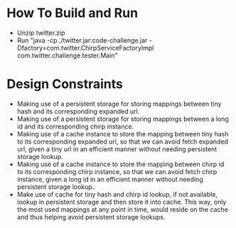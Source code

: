 # How To Build and Run

* Unzip twitter.zip
* Run "java -cp ./twitter.jar:code-challenge.jar -Dfactory=com.twitter.ChirpServiceFactoryImpl com.twitter.challenge.tester.Main"

# Design Constraints

* Making use of a persistent storage for storing mappings between tiny hash and its corresponding expanded url. 
* Making use of a persistent storage for storing mappings between a long id and its corresponding chirp instance.
* Making use of a cache instance to store the mapping between tiny hash to its corresponding expanded url, so that we can avoid fetch expanded url, given a tiny url in an efficient manner without needing persistent storage lookup.
* Making use of a cache instance to store the mapping between chirp id to its corresponding chirp instance, so that we can avoid fetch chirp instance, given a long id in an efficient manner without needing persistent storage lookup.
* Make use of cache for tiny hash and chirp id lookup, if not available, lookup in persistent storage and then store it into cache. This way, only the most used mappings at any point in time, would reside on the cache and thus helping avoid persistent storage lookups. 

